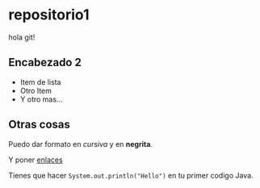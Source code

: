 # repositorio1
hola git!

## Encabezado 2

- Item de lista 
- Otro Item
- Y otro mas...


## Otras cosas

Puedo dar formato en *cursiva* y en **negrita**.

Y poner [enlaces](http://gregoriofer.com)

Tienes que hacer `System.out.println("Hello")` en tu primer codigo Java.